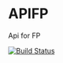 # APIFP
Api for FP 



[![Build Status](https://pictos.visualstudio.com/APIFP/_apis/build/status/pictos.APIFP)](https://pictos.visualstudio.com/APIFP/_build/latest?definitionId=1)
